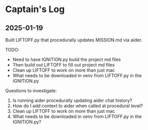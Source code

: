 # Captain's Log

## 2025-01-19

Built LIFTOFF.py that procedurally updates MISSION.md via aider. 

TODO:
- Need to have IGNITION.py build the project md files
- Then build out LIFTOFF to fill out project md files
- Clean up LIFTOFF to work on more than just mac
- What needs to be downloaded in venv from LIFTOFF.py in the IGNITION.py

Questions to investigate:
1. Is running aider procedurally updating aider chat history?
2. How do I add context to aider when called at procedural level?
3. Clean up LIFTOFF to work on more than just mac
4. What needs to be downloaded in venv from LIFTOFF.py in the IGNITION.py?
